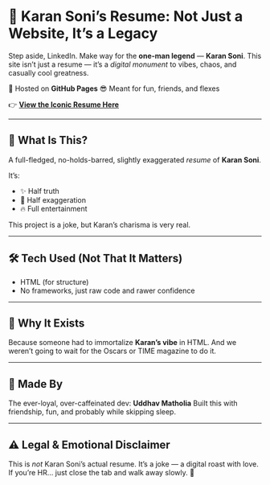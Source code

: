 # 🚀 Karan Soni’s Resume: Not Just a Website, It’s a Legacy

Step aside, LinkedIn.
Make way for the **one-man legend** — **Karan Soni**.
This site isn’t just a resume — it’s a *digital monument* to vibes, chaos, and casually cool greatness.

🎯 Hosted on **GitHub Pages**
😎 Meant for fun, friends, and flexes

👉 **[View the Iconic Resume Here](https://uddhubhai.github.io/Fun-Online-Resume-KS/)**

---

## 💼 What Is This?

A full-fledged, no-holds-barred, slightly exaggerated *resume* of **Karan Soni**.

It’s:

* ✨ Half truth
* 🤯 Half exaggeration
* 🔥 Full entertainment

This project is a joke, but Karan’s charisma is very real.

---

## 🛠️ Tech Used (Not That It Matters)

* HTML (for structure)
* No frameworks, just raw code and rawer confidence

---

## 🎯 Why It Exists

Because someone had to immortalize **Karan’s vibe** in HTML.
And we weren’t going to wait for the Oscars or TIME magazine to do it.

---

## 🧙 Made By

The ever-loyal, over-caffeinated dev: **Uddhav Matholia**
Built this with friendship, fun, and probably while skipping sleep.

---

## ⚠️ Legal & Emotional Disclaimer

This is *not* Karan Soni’s actual resume.
It’s a joke — a digital roast with love.
If you’re HR… just close the tab and walk away slowly. 🫣
